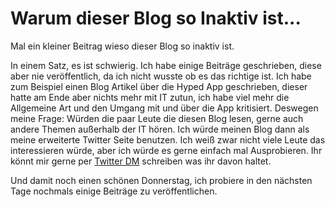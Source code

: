 # Warum dieser Blog so Inaktiv ist...
<!-- date: 2021-09-01 15:00:00 -->
<!-- username: newspicel -->
<!-- category: me -->
<p>Mal ein kleiner Beitrag wieso dieser Blog so inaktiv ist. </p>
<p>In einem Satz, es ist schwierig. Ich habe einige Beiträge geschrieben, diese aber nie veröffentlich, da ich nicht wusste ob es das richtige ist. Ich habe zum Beispiel einen Blog Artikel über die Hyped App geschrieben, dieser hatte am Ende aber nichts mehr mit IT zutun, ich habe viel mehr die Allgemeine Art und den Umgang mit und über die App kritisiert. Deswegen meine Frage: Würden die paar Leute die diesen Blog lesen, gerne auch andere Themen außerhalb der IT hören. Ich würde meinen Blog dann als meine erweiterte Twitter Seite benutzen. Ich weiß zwar nicht viele Leute das interessieren würde, aber ich würde es gerne einfach mal Ausprobieren. Ihr könnt mir gerne per <a href="https://twitter.com/Newspicel" target="_blank" rel="noopener">Twitter DM</a> schreiben was ihr davon haltet.  </p>
<p>Und damit noch einen schönen Donnerstag, ich probiere in den nächsten Tage nochmals einige Beiträge zu veröffentlichen.</p>